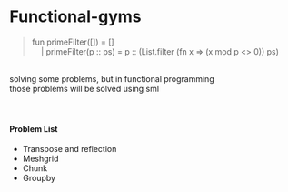 # Functional-gyms

> fun primeFilter([]) = [] </br>
&nbsp;&nbsp;&nbsp;&nbsp;| primeFilter(p :: ps) = p :: (List.filter (fn x => (x mod p <> 0)) ps)

</br>
solving some problems, but in functional programming </br>
those problems will be solved using sml
</br></br></br>

#### Problem List

- Transpose and reflection </br>
- Meshgrid </br>
- Chunk </br>
- Groupby </br>

